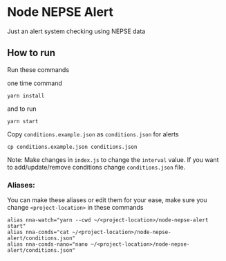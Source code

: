 # Node NEPSE Alert

Just an alert system checking using NEPSE data

## How to run

Run these commands

one time command
```
yarn install
```
and to run
```
yarn start
```

Copy `conditions.example.json` as `conditions.json` for alerts
```
cp conditions.example.json conditions.json
```

Note: Make changes in `index.js` to change the `interval` value. If you want to add/update/remove conditions change `conditions.json` file.

### Aliases:
You can make these aliases or edit them for your ease, make sure you change `<project-location>` in these commands
```
alias nna-watch="yarn --cwd ~/<project-location>/node-nepse-alert start"
alias nna-conds="cat ~/<project-location>/node-nepse-alert/conditions.json"
alias nna-conds-nano="nano ~/<project-location>/node-nepse-alert/conditions.json"
```
